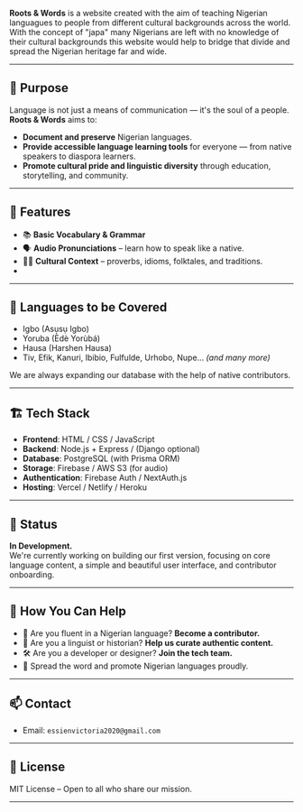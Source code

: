
**Roots & Words** is a website created with the aim of teaching Nigerian languagues to people from different cultural backgrounds across the world. With the concept of "japa" many Nigerians are left with no knowledge of their cultural backgrounds this website would help to bridge that divide and spread the Nigerian heritage far and wide. 

---

## 🧭 Purpose

Language is not just a means of communication — it's the soul of a people. **Roots & Words** aims to:

- **Document and preserve** Nigerian languages.
- **Provide accessible language learning tools** for everyone — from native speakers to diaspora learners.
- **Promote cultural pride and linguistic diversity** through education, storytelling, and community.

---

## 🌿 Features

- 📚 **Basic Vocabulary & Grammar** 
- 🗣️ **Audio Pronunciations** – learn how to speak like a native.
- 🧓🏾 **Cultural Context** – proverbs, idioms, folktales, and traditions.
- 
---

## 📍 Languages to be Covered

- Igbo (Asụsụ Igbo)
- Yoruba (Èdè Yorùbá)
- Hausa (Harshen Hausa)
- Tiv, Efik, Kanuri, Ibibio, Fulfulde, Urhobo, Nupe... *(and many more)*

We are always expanding our database with the help of native contributors.

---

## 🏗️ Tech Stack

- **Frontend**: HTML / CSS / JavaScript
- **Backend**: Node.js + Express / (Django optional)
- **Database**: PostgreSQL (with Prisma ORM)
- **Storage**: Firebase / AWS S3 (for audio)
- **Authentication**: Firebase Auth / NextAuth.js
- **Hosting**: Vercel / Netlify / Heroku
---

## 🚧 Status

**In Development.**  
We're currently working on building our first version, focusing on core language content, a simple and beautiful user interface, and contributor onboarding.

---

## 🤝 How You Can Help

- 💬 Are you fluent in a Nigerian language? **Become a contributor.**
- 🧠 Are you a linguist or historian? **Help us curate authentic content.**
- 🛠️ Are you a developer or designer? **Join the tech team.**
- 📣 Spread the word and promote Nigerian languages proudly.

---

## 📫 Contact

- Email: `essienvictoria2020@gmail.com`

---

## 📜 License

MIT License – Open to all who share our mission.

---
